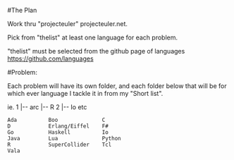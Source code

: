 #The Plan

Work thru "projecteuler" projecteuler.net.


Pick from "thelist" at least one language for each problem.

"thelist" must be selected from the github page of languages https://github.com/languages


#Problem:

Each problem will have its own folder, and each folder below that will be for which ever language I tackle it in from my "Short list".

ie.
	1
	|-- arc
	|-- R
	2
	|-- Io
etc

 
	Ada          Boo              C
	D            Erlang/Eiffel    F#
	Go           Haskell          Io
	Java         Lua              Python
	R            SuperCollider    Tcl
	Vala

